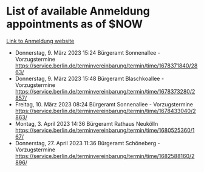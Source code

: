 # List of available Anmeldung appointments as of $NOW
[Link to Anmeldung website](https://service.berlin.de/terminvereinbarung/termin/tag.php?termin=1&anliegen[]=120686&dienstleisterlist=122210,122217,327316,122219,327312,122227,327314,122231,327346,122243,327348,122254,122252,329742,122260,329745,122262,329748,122271,327278,122273,327274,122277,327276,330436,122280,327294,122282,327290,122284,327292,122291,327270,122285,327266,122286,327264,122296,327268,150230,329760,122297,327286,122294,327284,122312,329763,122314,329775,122304,327330,122311,327334,122309,327332,317869,122281,327352,122279,329772,122283,122276,327324,122274,327326,122267,329766,122246,327318,122251,327320,122257,327322,122208,327298,122226,327300&herkunft=http%3A%2F%2Fservice.berlin.de%2Fdienstleistung%2F120686%2F)
- Donnerstag, 9. März 2023 15:24 Bürgeramt Sonnenallee - Vorzugstermine https://service.berlin.de/terminvereinbarung/termin/time/1678371840/2863/
- Donnerstag, 9. März 2023 15:48 Bürgeramt Blaschkoallee - Vorzugstermine https://service.berlin.de/terminvereinbarung/termin/time/1678373280/2857/
- Freitag, 10. März 2023 08:24 Bürgeramt Sonnenallee - Vorzugstermine https://service.berlin.de/terminvereinbarung/termin/time/1678433040/2863/
- Montag, 3. April 2023 14:36 Bürgeramt Rathaus Neukölln https://service.berlin.de/terminvereinbarung/termin/time/1680525360/167/
- Donnerstag, 27. April 2023 11:36 Bürgeramt Schöneberg - Vorzugstermine https://service.berlin.de/terminvereinbarung/termin/time/1682588160/2896/
